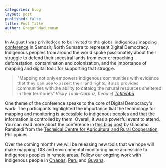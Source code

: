 ```yaml
---
categories: blog
layout: post
published: false
title: Post Title
author: Gregor MacLennan
---
```


In August I was priviledged to be invited to the [global indigenous mapping conference](http://www.rightsandresources.org/events.php?id=923) in Samosir, North Sumatra to represent Digital Democracy. Indigenous peoples from around the world spoke passionately about their struggle to defend their ancestral lands from ever encroaching deforestation, contamination and colonization, and the importance of mapping and digital tools for supporting that struggle.

> "Mapping not only empowers indigenous communities with evidence that they can 
> use to assert their land rights, it also provides communities with the ability 
> to catalog the natural resources sheltered in their territories"
> <cite>Vicky Tauli-Corpuz, head of [Tebtebba](http://www.tebtebba.org/)</cite>

One theme of the conference speaks to the core of Digital Democracy's work: The participants highlighted the importance that the technology for mapping and monitoring is accessible to indigenous peoples and that the information is controlled by them. Overall, it was a powerful event to attend. You can read more about the conference in [this blog post](http://participatorygis.blogspot.nl/2013/08/at-global-land-rights-conference.html) by Giacomo Rambaldi from the [Technical Centre for Agricultural and Rural Cooperation](http://www.cta.int/en/), Philippines.

Over the coming months we will be releasing new tools that we hope will make mapping, GIS and environmental monitoring more accessible to indigenous peoples in remote areas. Follow our ongoing work with indigenous people in [Chiapas](http://www.digital-democracy.org/ourwork/chiapas/), [Peru](http://www.digital-democracy.org/ourwork/ra/) and [Guyana](http://www.digital-democracy.org/ourwork/guyana/).